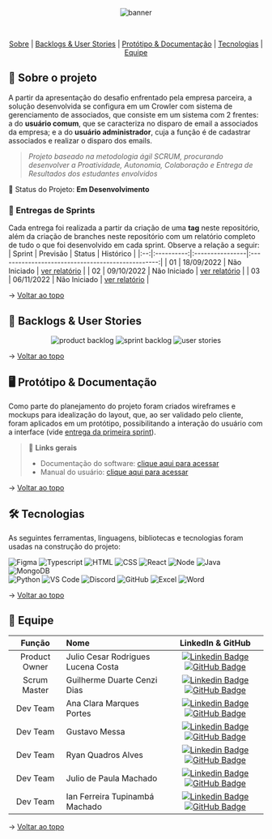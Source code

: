 <div align="center">
    
![banner]()
</div>
<br id="topo">
<p align="center">
    <a href="#sobre">Sobre</a>  |  
    <a href="#backlogs">Backlogs & User Stories</a>  |  
    <a href="#prototipo">Protótipo & Documentação</a>  |  
    <a href="#tecnologias">Tecnologias</a>  |  
    <a href="#equipe">Equipe</a>
</p>
   
<span id="sobre">

## :bookmark_tabs: Sobre o projeto
A partir da apresentação do desafio enfrentado pela empresa parceira, a solução desenvolvida se configura em um Crowler com sistema de gerenciamento de associados, que consiste em um sistema com 2 frentes: a do **usuário comum**, que se caracteriza no disparo de email a associados da empresa; e a do **usuário administrador**, cuja a função é de cadastrar associados e realizar o disparo dos emails.

> _Projeto baseado na metodologia ágil SCRUM, procurando desenvolver a Proatividade, Autonomia, Colaboração e Entrega de Resultados dos estudantes envolvidos_

:pushpin: Status do Projeto: **Em Desenvolvimento** <!-- :heavy_check_mark: -->

### 🏁 Entregas de Sprints
Cada entrega foi realizada a partir da criação de uma **tag** neste repositório, além da criação de branches neste repositório com um relatório completo de tudo o que foi desenvolvido em cada sprint. Observe a relação a seguir:
| Sprint | Previsão | Status | Histórico |
|:--:|:----------:|:----------------|:-------------------------------------------------:|
| 01 | 18/09/2022 |  Não Iniciado    | [ver relatório]() |
| 02 | 09/10/2022 |  Não Iniciado    | [ver relatório]() |
| 03 | 06/11/2022 |  Não Iniciado    | [ver relatório]() |

<!-- ### :clapper: Apresentação Final
Confira a seguir uma demonstraão das funcionalidades para cada tipo de usuário do sistema:
<details>
   <summary>Usuário comum</summary>
    <div align="center">
        <img src="https://user-images.githubusercontent.com/69374340/172084663-1e8ae95b-0c84-493c-b4ab-5cfcda5a4eb3.gif">
    </div>
</details>
<details>
   <summary>Usuário suporte</summary>
    <div align="center">
        <img src="https://user-images.githubusercontent.com/69374340/172084712-de2d2905-dc65-41af-97e8-f980eff5f2d1.gif">
    </div>
</details>
<details>
   <summary>Usuário administrador</summary>
    <div align="center">
        <img src="./usuario_administrador.gif">
    </div>
</details> -->
    
→ [Voltar ao topo](#topo)

<span id="backlogs">

## :dart: Backlogs & User Stories
    
<div align="center">
    
![product backlog]()
![sprint backlog]()
![user stories]()
</div>
  
→ [Voltar ao topo](#topo)

<span id="prototipo">

## :desktop_computer: Protótipo & Documentação
Como parte do planejamento do projeto foram criados wireframes e mockups para idealização do layout, que, ao ser validado pelo cliente, foram aplicados em um protótipo, possibilitando a interação do usuário com a interface (vide [entrega da primeira sprint]()).
    

    
> 🔗 **Links gerais** <br>
> - Documentação do software: [clique aqui para acessar]()
> - Manual do usuário: [clique aqui para acessar]()

    
→ [Voltar ao topo](#topo)

<span id="tecnologias">

## 🛠️ Tecnologias

As seguintes ferramentas, linguagens, bibliotecas e tecnologias foram usadas na construção do projeto:

<img src="https://img.shields.io/badge/Figma-CED4DA?style=for-the-badge&logo=figma&logoColor=DC143C" alt="Figma" /> 
<img src="https://img.shields.io/badge/TypeScript-CED4DA?style=for-the-badge&logo=typescript&logoColor=007ACC" alt="Typescript" />
<img src="https://img.shields.io/badge/HTML5-CED4DA?style=for-the-badge&logo=html5&logoColor=E34F26" alt="HTML" /> 
<img src="https://img.shields.io/badge/CSS3-CED4DA?style=for-the-badge&logo=css3&logoColor=1572B6" alt="CSS" /> 	
<img src="https://img.shields.io/badge/React-CED4DA?style=for-the-badge&logo=react&logoColor=61DAFB" alt="React" /> 
<img src="https://img.shields.io/badge/Node.js-CED4DA?style=for-the-badge&logo=nodedotjs&logoColor=339933" alt="Node" />  
<img src="https://img.shields.io/badge/Java-CED4DA?style=for-the-badge&logo=java&logoColor=DC143C" alt="Java" />
<img src="https://img.shields.io/badge/MongoDB-CED4DA?style=for-the-badge&logo=mongodb&logoColor=4EA94B" alt="MongoDB" /><br>
<img src="https://img.shields.io/badge/Python-CED4DA?style=for-the-badge&logo=python&logoColor=yellow" alt="Python" />
<img src="https://img.shields.io/badge/VS_Code-CED4DA?style=for-the-badge&logo=visual%20studio%20code&logoColor=0078D4" alt="VS Code" /> 
<img src="https://img.shields.io/badge/Discord-CED4DA?style=for-the-badge&logo=discord&logoColor=7289DA" alt="Discord" /> 
<img src="https://img.shields.io/badge/GitHub-CED4DA?style=for-the-badge&logo=github&logoColor=20232A" alt="GitHub" /> 
<img src="https://img.shields.io/badge/Google%20Sheets-CED4DA?style=for-the-badge&logo=google-sheets&logoColor=34A853" alt="Excel" /> 
<img src="https://img.shields.io/badge/Google%20Docs-CED4DA?style=for-the-badge&logo=google-sheets&logoColor=0D96F6" alt="Word" />
    
→ [Voltar ao topo](#topo)

<span id="equipe">

## :busts_in_silhouette: Equipe

|    Função     | Nome                                  |                                                                                                                                                      LinkedIn & GitHub                                                                                                                                                      |
| :-----------: | :------------------------------------ | :-------------------------------------------------------------------------------------------------------------------------------------------------------------------------------------------------------------------------------------------------------------------------------------------------------------------------: |
| Product Owner | Julio Cesar Rodrigues Lucena Costa           |     [![Linkedin Badge](https://img.shields.io/badge/Linkedin-blue?style=flat-square&logo=Linkedin&logoColor=white)](https://www.linkedin.com/in/julio-lucena-2001) [![GitHub Badge](https://img.shields.io/badge/GitHub-111217?style=flat-square&logo=github&logoColor=white)](https://github.com/JulioL2001)              |
| Scrum Master  | Guilherme Duarte Cenzi Dias |      [![Linkedin Badge](https://img.shields.io/badge/Linkedin-blue?style=flat-square&logo=Linkedin&logoColor=white)](https://www.linkedin.com/in/guilherme-duarte-cenzi-dias-9737621b6) [![GitHub Badge](https://img.shields.io/badge/GitHub-111217?style=flat-square&logo=github&logoColor=white)](https://github.com/Guilhermedcdias)     |
|   Dev Team    | Ana Clara Marques Portes               |         [![Linkedin Badge](https://img.shields.io/badge/Linkedin-blue?style=flat-square&logo=Linkedin&logoColor=white)](https://www.linkedin.com/in//) [![GitHub Badge](https://img.shields.io/badge/GitHub-111217?style=flat-square&logo=github&logoColor=white)](https://github.com/AnaMarks)        |
|   Dev Team    | Gustavo Messa                   |         [![Linkedin Badge](https://img.shields.io/badge/Linkedin-blue?style=flat-square&logo=Linkedin&logoColor=white)](https://www.linkedin.com/in/gustavo-messa) [![GitHub Badge](https://img.shields.io/badge/GitHub-111217?style=flat-square&logo=github&logoColor=white)](https://github.com/gmessa)        |
|   Dev Team    | Ryan Quadros Alves                 |   [![Linkedin Badge](https://img.shields.io/badge/Linkedin-blue?style=flat-square&logo=Linkedin&logoColor=white)](https://www.linkedin.com/in/ryan-alves-661ba823b) [![GitHub Badge](https://img.shields.io/badge/GitHub-111217?style=flat-square&logo=github&logoColor=white)](https://github.com/XLryan246)   |
|   Dev Team    | Julio de Paula Machado       |           [![Linkedin Badge](https://img.shields.io/badge/Linkedin-blue?style=flat-square&logo=Linkedin&logoColor=white)](https://www.linkedin.com/in/) [![GitHub Badge](https://img.shields.io/badge/GitHub-111217?style=flat-square&logo=github&logoColor=white)](https://github.com/JulioPm142)          |
|   Dev Team    | Ian Ferreira Tupinambá Machado       |        [![Linkedin Badge](https://img.shields.io/badge/Linkedin-blue?style=flat-square&logo=Linkedin&logoColor=white)](https://www.linkedin.com/in/itupii) [![GitHub Badge](https://img.shields.io/badge/GitHub-111217?style=flat-square&logo=github&logoColor=white)](https://github.com/itupii)            |


→ [Voltar ao topo](#topo)
